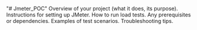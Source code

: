 "# Jmeter_POC" 
Overview of your project (what it does, its purpose).
Instructions for setting up JMeter.
How to run load tests.
Any prerequisites or dependencies.
Examples of test scenarios.
Troubleshooting tips.
